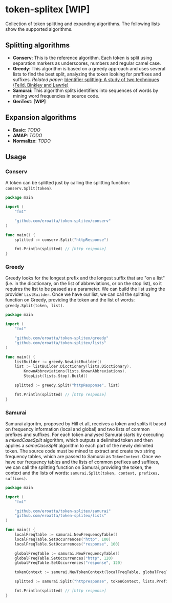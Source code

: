 # token-splitex [WIP]

Collection of token splitting and expanding algorithms.
The following lists show the supported algorithms.

## Splitting algorithms

* **Conserv**: This is the reference algorithm. Each token is split using separation markers as underscores, numbers and regular camel case.
* **Greedy**: This algorithm is based on a greedy approach and uses several lists to find the best split, analyzing the token looking for preffixes and suffixes. *Related paper:* [Identifier splitting: A study of two techniques (Feild, Binkley and Lawrie)]([https://link](https://www.academia.edu/2852176/Identifier_splitting_A_study_of_two_techniques))
* **Samurai**: This algorithm splits identifiers into sequences of words by mining word frequencies in source code.
* **GenTest**: **[WIP]**

## Expansion algorithms

* **Basic**: *TODO*
* **AMAP**: *TODO*
* **Normalize**: *TODO*

## Usage

### Conserv

A token can be splitted just by calling the splitting function: `conserv.Split(token)`.

```go
package main

import (
    "fmt"

    "github.com/eroatta/token-splitex/conserv"
)

func main() {
    splitted := conserv.Split("httpResponse")

    fmt.Println(splitted) // [http response]
}
```

### Greedy

Greedy looks for the longest prefix and the longest suffix that are "on a list" (i.e. in the dicctionary, on the list of abbreviations, or on the stop list), so it requires the list to be passed as a parameter. We can build the list using the provider `ListBuilder`.
Once we have our list, we can call the splitting function on Greedy, providing the token and the list of words: `greedy.Split(token, list)`.

```go
package main

import (
    "fmt"

    "github.com/eroatta/token-splitex/greedy"
    "github.com/eroatta/token-splitex/lists"
)

func main() {
    listBuilder := greedy.NewListBuilder()
    list := listBuilder.Dicctionary(lists.Dicctionary).
        KnownAbbreviations(lists.KnownAbbreviations).
        StopList(lists.Stop).Build()

    splitted := greedy.Split("httpResponse", list)

    fmt.Println(splitted) // [http response]
}
```

### Samurai

Samurai algoritm, proposed by Hill et all, receives a token and splits it based on frequency information (local and global) and two lists of common prefixes and suffixes. For each token analysed Samurai starts by executing a _mixedCaseSplit_ algorithm, which outputs a delimited token and then applies a _sameCaseSplit_ algorithm to each part of the newly delimited token.
The source code must be mined to extract and create two string frequency tables, which are passed to Samurai as `TokenContext`.
Once we have our frequency tables and the lists of common prefixes and suffixes, we can call the splitting function on Samurai, providing the token, the context and the lists of words: `samurai.Split(token, context, prefixes, suffixes)`.

```go
package main

import (
    "fmt"

    "github.com/eroatta/token-splitex/samurai"
    "github.com/eroatta/token-splitex/lists"
)

func main() {
    localFreqTable := samurai.NewFrequencyTable()
    localFreqTable.SetOccurrences("http", 100)
    localFreqTable.SetOccurrences("response", 100)

    globalFreqTable := samurai.NewFrequencyTable()
    globalFreqTable.SetOccurrences("http", 120)
    globalFreqTable.SetOccurrences("response", 120)

    tokenContext := samurai.NewTokenContext(localFreqTable, globalFreqTable)

    splitted := samurai.Split("httpresponse", tokenContext, lists.Prefixes, lists.Suffixes)

    fmt.Println(splitted) // [http response]
}
```
